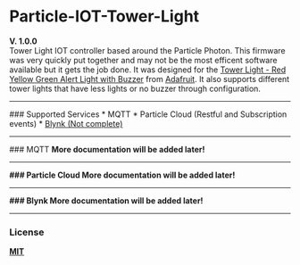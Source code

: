# Particle-IOT-Tower-Light
<b>V. 1.0.0</b><br/>
Tower Light IOT controller based around the Particle Photon. This firmware was very quickly put together and may not be the most efficent software available but it gets the job done. It was designed for the <a href="https://www.adafruit.com/products/2993">Tower Light - Red Yellow Green Alert Light with Buzzer</a> from <a href="adafruit.com">Adafruit</a>. It also supports different tower lights that have less lights or no buzzer through configuration.

<hr/>
### Supported Services
* MQTT
* Particle Cloud (Restful and Subscription events)
* <a href="http://www.blynk.cc/">Blynk (Not complete)</a>

<hr/>
### MQTT
<b>More documentation will be added later!<b/>

<hr/>
### Particle Cloud
<b>More documentation will be added later!<b/>

<hr/>
### Blynk
<b>More documentation will be added later!<b/>

<hr/>

### License
<a href="https://github.com/thetestgame/Particle-IOT-Tower-Light/blob/master/LICENSE">MIT</a>
